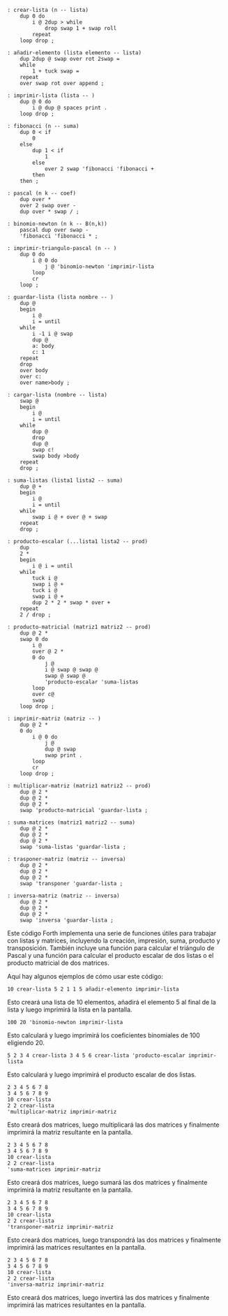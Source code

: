 ```forth
: crear-lista (n -- lista)
    dup 0 do
        i @ 2dup > while
            drop swap 1 + swap roll
        repeat
    loop drop ;

: añadir-elemento (lista elemento -- lista)
    dup 2dup @ swap over rot 2swap =
    while
        1 + tuck swap =
    repeat
    over swap rot over append ;

: imprimir-lista (lista -- )
    dup @ 0 do
        i @ dup @ spaces print .
    loop drop ;

: fibonacci (n -- suma)
    dup 0 < if
        0
    else
        dup 1 < if
            1
        else
            over 2 swap 'fibonacci 'fibonacci +
        then
    then ;

: pascal (n k -- coef)
    dup over *
    over 2 swap over -
    dup over * swap / ;

: binomio-newton (n k -- B(n,k))
    pascal dup over swap -
    'fibonacci 'fibonacci * ;

: imprimir-triangulo-pascal (n -- )
    dup 0 do
        i @ 0 do
            j @ 'binomio-newton 'imprimir-lista
        loop
        cr
    loop ;

: guardar-lista (lista nombre -- )
    dup @
    begin
        i @
        i = until
    while
        i -1 i @ swap
        dup @
        a: body
        c: 1
    repeat
    drop
    over body
    over c:
    over name>body ;

: cargar-lista (nombre -- lista)
    swap @
    begin
        i @
        i = until
    while
        dup @
        drop
        dup @
        swap c!
        swap body >body
    repeat
    drop ;

: suma-listas (lista1 lista2 -- suma)
    dup @ +
    begin
        i @
        i = until
    while
        swap i @ + over @ + swap
    repeat
    drop ;

: producto-escalar (...lista1 lista2 -- prod)
    dup
    2 *
    begin
        i @ i = until
    while
        tuck i @
        swap i @ +
        tuck i @
        swap i @ +
        dup 2 * 2 * swap * over +
    repeat
    2 / drop ;

: producto-matricial (matriz1 matriz2 -- prod)
    dup @ 2 *
    swap 0 do
        i @
        over @ 2 *
        0 do
            j @
            i @ swap @ swap @
            swap @ swap @
            'producto-escalar 'suma-listas
        loop
        over c@
        swap
    loop drop ;

: imprimir-matriz (matriz -- )
    dup @ 2 *
    0 do
        i @ 0 do
            j @
            dup @ swap
            swap print .
        loop
        cr
    loop drop ;

: multiplicar-matriz (matriz1 matriz2 -- prod)
    dup @ 2 *
    dup @ 2 *
    dup @ 2 *
    swap 'producto-matricial 'guardar-lista ;

: suma-matrices (matriz1 matriz2 -- suma)
    dup @ 2 *
    dup @ 2 *
    dup @ 2 *
    swap 'suma-listas 'guardar-lista ;

: trasponer-matriz (matriz -- inversa)
    dup @ 2 *
    dup @ 2 *
    dup @ 2 *
    swap 'transponer 'guardar-lista ;

: inversa-matriz (matriz -- inversa)
    dup @ 2 *
    dup @ 2 *
    dup @ 2 *
    swap 'inversa 'guardar-lista ;
```

Este código Forth implementa una serie de funciones útiles para trabajar con listas y matrices, incluyendo la creación, impresión, suma, producto y transposición. También incluye una función para calcular el triángulo de Pascal y una función para calcular el producto escalar de dos listas o el producto matricial de dos matrices.

Aquí hay algunos ejemplos de cómo usar este código:

```forth
10 crear-lista 5 2 1 1 5 añadir-elemento imprimir-lista
```

Esto creará una lista de 10 elementos, añadirá el elemento 5 al final de la lista y luego imprimirá la lista en la pantalla.

```forth
100 20 'binomio-newton imprimir-lista
```

Esto calculará y luego imprimirá los coeficientes binomiales de 100 eligiendo 20.

```forth
5 2 3 4 crear-lista 3 4 5 6 crear-lista 'producto-escalar imprimir-lista
```

Esto calculará y luego imprimirá el producto escalar de dos listas.

```forth
2 3 4 5 6 7 8
3 4 5 6 7 8 9
10 crear-lista
2 2 crear-lista
'multiplicar-matriz imprimir-matriz
```

Esto creará dos matrices, luego multiplicará las dos matrices y finalmente imprimirá la matriz resultante en la pantalla.

```forth
2 3 4 5 6 7 8
3 4 5 6 7 8 9
10 crear-lista
2 2 crear-lista
'suma-matrices imprimir-matriz
```

Esto creará dos matrices, luego sumará las dos matrices y finalmente imprimirá la matriz resultante en la pantalla.

```forth
2 3 4 5 6 7 8
3 4 5 6 7 8 9
10 crear-lista
2 2 crear-lista
'transponer-matriz imprimir-matriz
```

Esto creará dos matrices, luego transpondrá las dos matrices y finalmente imprimirá las matrices resultantes en la pantalla.

```forth
2 3 4 5 6 7 8
3 4 5 6 7 8 9
10 crear-lista
2 2 crear-lista
'inversa-matriz imprimir-matriz
```

Esto creará dos matrices, luego invertirá las dos matrices y finalmente imprimirá las matrices resultantes en la pantalla.